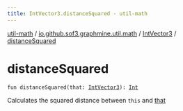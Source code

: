 ```yaml
---
title: IntVector3.distanceSquared - util-math
---
```


[util-math](../../index.html) / [io.github.sof3.graphmine.util.math](../index.html) / [IntVector3](index.html) / [distanceSquared](./distance-squared.html)

# distanceSquared

`fun distanceSquared(that: `[`IntVector3`](index.html)`): `[`Int`](https://kotlinlang.org/api/latest/jvm/stdlib/kotlin/-int/index.html)

Calculates the squared distance between `this` and [that](distance-squared.html#io.github.sof3.graphmine.util.math.IntVector3$distanceSquared(io.github.sof3.graphmine.util.math.IntVector3)/that)


